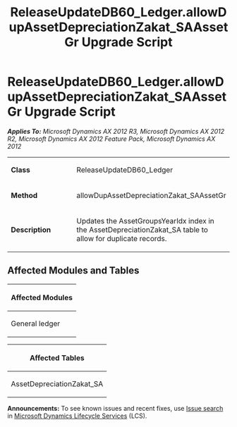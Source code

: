 ﻿---
title: ReleaseUpdateDB60_Ledger.allowDupAssetDepreciationZakat_SAAssetGr Upgrade Script
TOCTitle: ReleaseUpdateDB60_Ledger.allowDupAssetDepreciationZakat_SAAssetGr Upgrade Script
ms:assetid: 2c5f8771-5786-f67a-3470-1629bc19c9f2
ms:mtpsurl: https://msdn.microsoft.com/en-us/library/JJ735970(v=AX.60)
ms:contentKeyID: 49707387
ms.date: 05/18/2015
mtps_version: v=AX.60
---

# ReleaseUpdateDB60\_Ledger.allowDupAssetDepreciationZakat\_SAAssetGr Upgrade Script 


_**Applies To:** Microsoft Dynamics AX 2012 R3, Microsoft Dynamics AX 2012 R2, Microsoft Dynamics AX 2012 Feature Pack, Microsoft Dynamics AX 2012_

<table>
<colgroup>
<col style="width: 50%" />
<col style="width: 50%" />
</colgroup>
<tbody>
<tr class="odd">
<td><p><strong>Class</strong></p></td>
<td><p>ReleaseUpdateDB60_Ledger</p></td>
</tr>
<tr class="even">
<td><p><strong>Method</strong></p></td>
<td><p>allowDupAssetDepreciationZakat_SAAssetGr</p></td>
</tr>
<tr class="odd">
<td><p><strong>Description</strong></p></td>
<td><p>Updates the AssetGroupsYearIdx index in the AssetDepreciationZakat_SA table to allow for duplicate records.</p></td>
</tr>
</tbody>
</table>


## Affected Modules and Tables

<table>
<colgroup>
<col style="width: 100%" />
</colgroup>
<thead>
<tr class="header">
<th><p>Affected Modules</p></th>
</tr>
</thead>
<tbody>
<tr class="odd">
<td><p>General ledger</p></td>
</tr>
</tbody>
</table>


<table>
<colgroup>
<col style="width: 100%" />
</colgroup>
<thead>
<tr class="header">
<th><p>Affected Tables</p></th>
</tr>
</thead>
<tbody>
<tr class="odd">
<td><p>AssetDepreciationZakat_SA</p></td>
</tr>
</tbody>
</table>

  
**Announcements:** To see known issues and recent fixes, use [Issue search](http://go.microsoft.com/fwlink/?linkid=389258) in [Microsoft Dynamics Lifecycle Services](http://go.microsoft.com/fwlink/?linkid=306505) (LCS).

